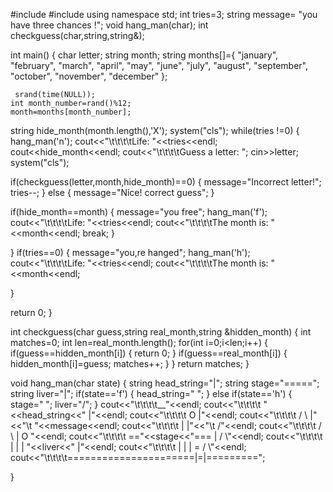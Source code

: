 #include<iostream>
#include<ctime>
using namespace std;
int tries=3;
string message= "you have three chances !";
void hang_man(char);
int checkguess(char,string,string&);


int main()
{
    char letter;
    string month;
    string months[]={
        "january",
        "february",
        "march",
        "april",
        "may",
        "june",
        "july",
        "august",
        "september",
        "october",
        "november",
        "december"
    };

     srand(time(NULL));
    int month_number=rand()%12;
    month=months[month_number];
  string hide_month(month.length(),'X');
  system("cls");
  while(tries !=0)
  {
hang_man('n');
cout<<"\t\t\t\tLife: "<<tries<<endl;
cout<<hide_month<<endl;
cout<<"\t\t\t\tGuess a letter: ";
cin>>letter;
system("cls");

if(checkguess(letter,month,hide_month)==0)
{
message="Incorrect letter!";
tries--;
}
else
{
    message="Nice! correct guess";
}

if(hide_month==month)
{
    message="you free";
    hang_man('f');
    cout<<"\t\t\t\tLife: "<<tries<<endl;
    cout<<"\t\t\t\tThe month is: "<<month<<endl;
   break;
}

  }
if(tries==0)
{
    message="you,re hanged";
    hang_man('h');
    cout<<"\t\t\t\tLife: "<<tries<<endl;
    cout<<"\t\t\t\tThe month is: "<<month<<endl;

}

return 0;
}

int checkguess(char guess,string real_month,string &hidden_month)
{
    int matches=0;
    int len=real_month.length();
    for(int i=0;i<len;i++)
    {
        if(guess==hidden_month[i])
        {
            return 0;
        }
        if(guess==real_month[i])
        {
            hidden_month[i]=guess;
            matches++;
        }
    }
    return matches;
}

void hang_man(char state)
{
    string head_string="|";
    string stage="=====";
    string liver="|";
    if(state=='f')
    {
        head_string=" ";
    }
    else if(state=='h')
    {
        stage="     ";
        liver="/";
    }
    cout<<"\t\t\t\t__"<<endl;
    cout<<"\t\t\t\t         "<<head_string<<"       |"<<endl;
    cout<<"\t\t\t\t         O       |"<<endl;
    cout<<"\t\t\t\t        / \\      |"<<"\t   "<<message<<endl;
    cout<<"\t\t\t\t         |       |"<<"\t    /"<<endl;
    cout<<"\t\t\t\t        / \\      |         O "<<endl;
    cout<<"\t\t\t\t     =="<<stage<<"===  |         / \\"<<endl;
    cout<<"\t\t\t\t      |      |   |     "<<liver<<"    |"<<endl;
    cout<<"\t\t\t\t      |      |   |     =   / \\"<<endl;
    cout<<"\t\t\t\t======================|=|=========";
 

}
